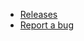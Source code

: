 <!-- _navbar.md -->

-   [Releases](https://github.com/knno/kengine/releases)
-   [Report a bug](https://github.com/knno/kengine/issues)
